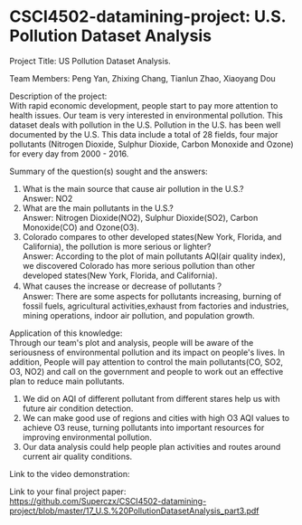 # CSCI4502-datamining-project: U.S. Pollution Dataset Analysis
Project Title: US Pollution Dataset Analysis.</br>

Team Members: Peng Yan, Zhixing Chang, Tianlun Zhao, Xiaoyang Dou </br>

Description of the project:</br>
With rapid economic development, people start to pay more attention to health issues. Our team is very interested in environmental pollution. This dataset deals with pollution in the U.S. Pollution in the U.S. has been well documented by the U.S. This data include a total of 28 fields, four major pollutants (Nitrogen Dioxide, Sulphur Dioxide, Carbon Monoxide and Ozone) for every day from 2000 - 2016. </br>

Summary of the question(s) sought and the answers:</br>
1. What is the main source that cause air pollution in the U.S.?</br>
Answer: NO2
2. What are the main pollutants in the U.S.?</br>
Answer: Nitrogen Dioxide(NO2), Sulphur Dioxide(SO2), Carbon Monoxide(CO) and Ozone(O3).
3. Colorado compares to other developed states(New York, Florida, and California), the pollution is more serious or lighter?</br>
Answer: According to the plot of main pollutants AQI(air quality index), we discovered Colorado has more serious pollution than other developed states(New York, Florida, and California).
4. What causes the increase or decrease of pollutants？</br>
Answer: There are some aspects for pollutants increasing, burning of fossil fuels, agricultural activities,exhaust from factories and industries, mining operations, indoor air pollution, and population growth.


Application of this knowledge:</br>
Through our team's plot and analysis, people will be aware of the seriousness of environmental pollution and its impact on people's lives. In addition, People will pay attention to control the main pollutants(CO, SO2, O3, NO2) and call on the government and people to work out an effective plan to reduce main pollutants. </br>
1. We did on AQI of different pollutant from different stares help us with future air condition detection.</br>
2. We can make good use of regions and cities with high O3 AQI values to achieve O3 reuse, turning pollutants into important resources for improving environmental pollution.</br>
3. Our data analysis could help people plan activities and routes around current air quality conditions.

Link to the video demonstration:</br>

Link to your final project paper:</br>
https://github.com/Superczx/CSCI4502-datamining-project/blob/master/17_U.S.%20PollutionDatasetAnalysis_part3.pdf
